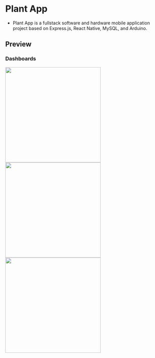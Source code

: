 # Plant App
- Plant App is a fullstack software and hardware mobile application project based on Express.js, React Native, MySQL, and Arduino.
## Preview
### Dashboards

<img src = "https://github.com/RubyQianru/Plant-App/assets/142470034/891dd01d-62ef-4f92-aa9e-4fa6fdbe36ec" width = 300>
<img src = "https://github.com/RubyQianru/Plant-App/assets/142470034/4a077c2b-167f-47d6-aa28-54f847a0e456" width = 300>
<img src = "https://github.com/RubyQianru/Plant-App/assets/142470034/62b14702-b5a0-498b-b2a6-7b7d6592025f" width = 300>
